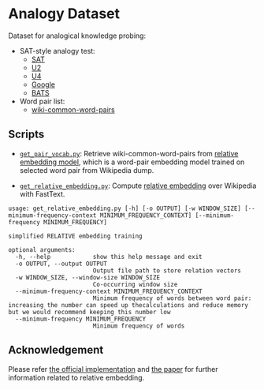 # Analogy Dataset
Dataset for analogical knowledge probing:
- SAT-style analogy test:
    - [SAT](https://github.com/asahi417/AnalogyDataset/releases/download/0.0.0/sat.zip)
    - [U2](https://github.com/asahi417/AnalogyDataset/releases/download/0.0.0/u2.zip)
    - [U4](https://github.com/asahi417/AnalogyDataset/releases/download/0.0.0/u4.zip)
    - [Google](https://github.com/asahi417/AnalogyDataset/releases/download/0.0.0/google.zip)
    - [BATS](https://github.com/asahi417/AnalogyDataset/releases/download/0.0.0/bats.zip)
- Word pair list:
    - [wiki-common-word-pairs](https://github.com/asahi417/AnalogyDataset/releases/download/0.0.0/relative_vocab.tar.gz)

## Scripts
- [`get_pair_vocab.py`](./get_pair_vocab.py): Retrieve wiki-common-word-pairs from [relative embedding model](https://github.com/pedrada88/relative), which
is a word-pair embedding model trained on selected word pair from Wikipedia dump.

- [`get_relative_embedding.py`](./get_relative_embedding.py): Compute [relative embedding](http://josecamachocollados.com/papers/relative_ijcai2019.pdf)
over Wikipedia with FastText.
```shell script
usage: get_relative_embedding.py [-h] [-o OUTPUT] [-w WINDOW_SIZE] [--minimum-frequency-context MINIMUM_FREQUENCY_CONTEXT] [--minimum-frequency MINIMUM_FREQUENCY]

simplified RELATIVE embedding training

optional arguments:
  -h, --help            show this help message and exit
  -o OUTPUT, --output OUTPUT
                        Output file path to store relation vectors
  -w WINDOW_SIZE, --window-size WINDOW_SIZE
                        Co-occurring window size
  --minimum-frequency-context MINIMUM_FREQUENCY_CONTEXT
                        Minimum frequency of words between word pair: increasing the number can speed up thecalculations and reduce memory but we would recommend keeping this number low
  --minimum-frequency MINIMUM_FREQUENCY
                        Minimum frequency of words
```


## Acknowledgement
Please refer [the official implementation](https://github.com/pedrada88/relative) and [the paper](http://josecamachocollados.com/papers/relative_ijcai2019.pdf)
for further information related to relative embedding.